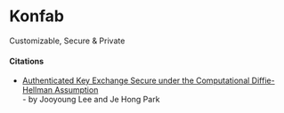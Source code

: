 # Konfab
Customizable, Secure & Private


#### Citations
* [Authenticated Key Exchange Secure under the
Computational Diffie-Hellman Assumption](https://eprint.iacr.org/2008/344.pdf) \
\- by Jooyoung Lee and Je Hong Park